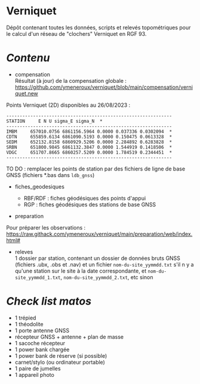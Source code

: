 # Verniquet

Dépôt contenant toutes les données, scripts et relevés topométriques pour le calcul d'un réseau de "clochers" Verniquet en RGF 93.

# _Contenu_

* compensation <br/>
Résultat (à jour) de la compensation globale :<br/>
https://github.com/ymeneroux/verniquet/blob/main/compensation/verniquet.new

Points Verniquet (2D) disponibles au 26/08/2023 : <br/>

``--------------------------------------------------------------``<br/>
``STATION     E N U sigma_E sigma_N  *``<br/>
``--------------------------------------------------------------``<br/>
``IMBM     657010.0756 6861156.5964 0.0000 0.037336 0.0302094  * ``<br/>
``CDTN     655859.6134 6861090.5193 0.0000 0.150475 0.0613328  * ``<br/>
``SEDM     652132.8158 6860929.5206 0.0000 2.284892 0.6283828  * ``<br/>
``SRBN     651800.9845 6861132.3847 0.0000 1.544919 0.1418506  * ``<br/>
``VDGC     651707.8665 6860257.5209 0.0000 1.784519 0.2344451  * ``<br/>
``--------------------------------------------------------------``<br/>


TO DO : remplacer les points de station par des fichiers de ligne de base GNSS (fichiers *.bas dans ``ldb_gnss``)

* fiches_geodesiques
    * RBF/RDF : fiches géodésiques des points d'appui
    * RGP : fiches géodésiques des stations de base GNSS

* preparation

Pour préparer les observations : <br/>
https://raw.githack.com/ymeneroux/verniquet/main/preparation/web/index.html#

* releves<br/>
1 dossier par station, contenant un dossier de données bruts GNSS (fichiers .ubx, .obs et .nav) et un fichier ``nom-du-site_yymmdd.txt`` s'il n y a qu'une station sur le site à la date correspondante, et ``nom-du-site_yymmdd_1.txt``, ``nom-du-site_yymmdd_2.txt``, etc sinon

# _Check list matos_
* 1 trépied
* 1 théodolite
* 1 porte antenne GNSS
* récepteur GNSS + antenne + plan de masse
* 1 sacoche récepteur
* 1 power bank chargée
* 1 power bank de réserve (si possible)
* carnet/stylo (ou ordinateur portable)
* 1 paire de jumelles
* 1 appareil photo